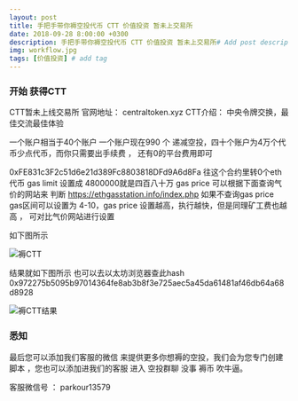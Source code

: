 ```yaml
---
layout: post
title: 手把手带你褥空投代币 CTT 价值投资 暂未上交易所
date: 2018-09-28 8:00:00 +0300
description: 手把手带你褥空投代币 CTT 价值投资 暂未上交易所# Add post description (optional)
img: workflow.jpg
tags: [价值投资] # add tag
---
```


### 开始 获得CTT 

CTT暂未上线交易所	官网地址：
 centraltoken.xyz
CTT介绍： 中央令牌交换，最佳交流最佳体验
							

一个账户相当于40个账户 一个账户现在990 个 递减空投，四十个账户为4万个代币少点代币，而你只需要出手续费 ， 还有0的平台费用即可

0xFE831c3F2c51d6e21d389Fc8803818DFd9A6d8Fa  往这个合约里转0个eth代币  gas limit 设置成 4800000就是四百八十万
 gas price  可以根据下面查询气价的网站来 判断 https://ethgasstation.info/index.php 
 如果不查询gas price  gas区间可以设置为 4-10，gas price 设置越高，执行越快，但是同理矿工费也越高 ， 可对比气价网站进行设置
 
 
 如下图所示
 
 ![褥CTT]({{site.baseurl}}/assets/img/2018-9-28-CTT/褥CTT.png)
 
  结果就如下图所示   也可以去以太坊浏览器查此hash  0x972275b5095b97014364fe8ab3b8f3e725aec5a45da61481af46db64a68d8928
 
 ![褥CTT结果]({{site.baseurl}}/assets/img/2018-9-28-CTT/褥CTT结果.png)
  
###  悉知

最后您可以添加我们客服的微信  来提供更多你想褥的空投，我们会为您专门创建脚本  ，您也可以添加进我们的客服 进入 空投群聊 没事 褥币 吹牛逼。

客服微信号 ：   parkour13579
